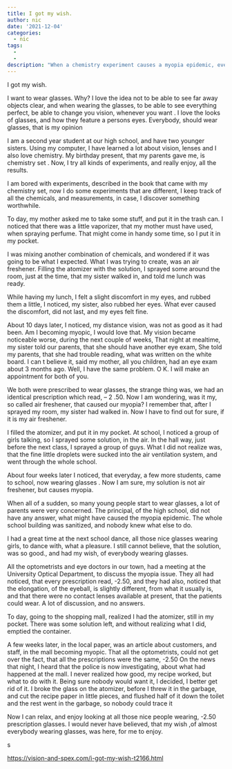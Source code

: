 ```yaml
---
title: I got my wish.
author: nic
date: '2021-12-04'
categories:
  - nic
tags:
  - 
  - 
description: "When a chemistry experiment causes a myopia epidemic, everyone in town starts wearing glasses - with unexpected consequences."
---
```

I got my wish.


I want to wear glasses.
Why? I love the idea not to be able to see far away objects clear, 
and when wearing the glasses, to be able to see everything perfect, 
be able to change you vision, whenever you want .
I love the looks of glasses, and how they feature a persons eyes.
Everybody, should wear glasses, that is my opinion




I am a second year student at our high school, and have two younger sisters.
Using my computer, I have learned a lot about vision, lenses and I also love chemistry.
My birthday present, that my parents gave me, is chemistry set .
Now, I try all kinds of experiments, and really enjoy, all the results.




I am bored with experiments, described in the book that came with my chemistry set,
now I do some experiments that are different, I keep track of all the chemicals, and measurements, 
in case, I discover something worthwhile.




To day, my mother asked me to take some stuff, and put it in the trash can.
I noticed that there was a little vaporizer, that my mother must have used, when spraying perfume.
That might come in handy some time, so I put it in my pocket.




I was mixing another combination of chemicals, and wondered if it was going to be what I expected.
What I was trying to create, was an air freshener.
Filling the atomizer with the solution, I sprayed some around the room, just at the time, 
that my sister walked in, and told me lunch was ready.




While having my lunch, I felt a slight discomfort in my eyes, and rubbed them a little,
I noticed, my sister, also rubbed her eyes.
What ever caused the discomfort, did not last, and my eyes felt fine.




About 10 days later, I noticed, my distance vision, was not as good as it had been.
Am I becoming myopic, I would love that.
My vision became noticeable worse, during the next couple of weeks,
That night at mealtime, my sister told our parents, that she should have another eye exam, 
She told my parents, that she had trouble reading, what was written on the white board.
I can t believe it, said my mother, all you children, had an eye exam about 3 months ago.
Well, I have the same problem.
O K. I will make an appointment for both of you.




We both were prescribed to wear glasses, the strange thing was, we had an identical prescription which read, – 2 .50.
Now I am wondering, was it my, so called air freshener, that caused our myopia?
I remember that, after I sprayed my room, my sister had walked in.
Now I have to find out for sure, if it is my air freshener.




I filled the atomizer, and put it in my pocket.
At school, I noticed a group of girls talking, so I sprayed some solution, in the air.
In the hall way, just before the next class, I sprayed a group of guys.
What I did not realize was, that the fine little droplets were sucked into the air ventilation system, 
and went through the whole school. 




About four weeks later I noticed, that everyday, a few more students, came to school, now wearing glasses .
Now I am sure, my solution is not air freshener, but causes myopia. 




When all of a sudden, so many young people start to wear glasses, a lot of parents were very concerned.
The principal, of the high school, did not have any answer, what might have caused the myopia epidemic.
The whole school building was sanitized, and nobody knew what else to do.






I had a great time at the next school dance, all those nice glasses wearing girls, to dance with, what a pleasure.
I still cannot believe, that the solution, was so good., and had my wish, of everybody wearing glasses. 




All the optometrists and eye doctors in our town, had a meeting at the University Optical Department, to discuss the myopia issue.
They all had noticed, that every prescription read, -2.50, and they had also, noticed that the elongation, of the eyeball,
is slightly different, from what it usually is, and that there were no contact lenses available at present, that the patients could wear.
A lot of discussion, and no answers.




To day, going to the shopping mall, realized I had the atomizer, still in my pocket.
There was some solution left, and without realizing what I did, emptied the container.




A few weeks later, in the local paper, was an article about customers, and staff, in the mall becoming myopic.
That all the optometrists, could not get over the fact, that all the prescriptions were the same, -2.50 
On the news that night, I heard that the police is now investigating, about what had happened at the mall.
I never realized how good, my recipe worked, but what to do with it.
Being sure nobody would want it, I decided, I better get rid of it.
I broke the glass on the atomizer, before I threw it in the garbage, and cut the recipe paper in little pieces,
and flushed half of it down the toilet and the rest went in the garbage, so nobody could trace it


Now I can relax, and enjoy looking at all those nice people wearing, -2.50 prescription glasses.
I would never have believed, that my wish ,of almost everybody wearing glasses, was here, for me to enjoy.








s

https://vision-and-spex.com/i-got-my-wish-t2166.html